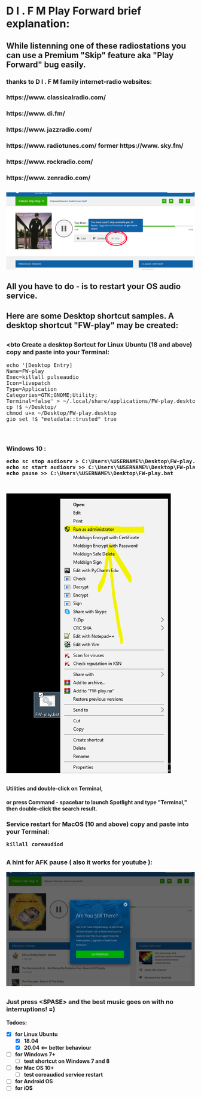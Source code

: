 #  D I . F M  Play Forward brief explanation:
## While listenning one of these radiostations you can use a Premium "Skip" feature aka "Play Forward" bug easily.

### thanks to  D I . F M  family internet-radio websites:

### https://www. classicalradio.com/
### https://www. di.fm/
### https://www. jazzradio.com/
### https://www. radiotunes.com/ former https://www. sky.fm/
### https://www. rockradio.com/
### https://www. zenradio.com/

## #

<img src='https://raw.githubusercontent.com/BigBoatCap/DIFM-switch/master/Selection_042.png' /> 

## #

## All you have to do - is to restart your OS audio service.

## Here are some Desktop shortcut samples. A desktop shortcut "FW-play" may be created:

## #

### <bto Create a desktop Sortcut for </b>Linux Ubuntu (18 and above)<b> copy and paste into your Terminal</b>:
<pre>echo '[Desktop Entry]
Name=FW-play
Exec=killall pulseaudio
Icon=livepatch
Type=Application
Categories=GTK;GNOME;Utility;
Terminal=false' > ~/.local/share/applications/FW-play.desktop
cp !$ ~/Desktop/
chmod u+x ~/Desktop/FW-play.desktop
gio set !$ "metadata::trusted" true


</pre>
## #
### <b text="to Create a desktop Batch script for" />Windows 10 <b text="copy and paste into your cmd ( \<WinKey\>+\<R\> ==\> cmd )" />:
<pre>echo sc stop audiosrv > C:\Users\%USERNAME%\Desktop\FW-play.bat
echo sc start audiosrv >> C:\Users\%USERNAME%\Desktop\FW-play.bat
echo pause >> C:\Users\%USERNAME%\Desktop\FW-play.bat

</pre>

## #

<img src='https://raw.githubusercontent.com/BigBoatCap/DIFM-switch/master/Selection_043.png' /> 

## #

#### Utilities and double-click on Terminal, 
#### or press Command - spacebar to launch Spotlight and type "Terminal," then double-click the search result.

### Service restart for MacOS (10 and above) copy and paste into your Terminal:
<pre>
killall coreaudiod
</pre>
## #

### A hint for AFK pause ( also it works for youtube ):

<img src='https://raw.githubusercontent.com/BigBoatCap/DIFM-switch/master/Selection_044.png' /> 

## #

### Just press \<SPASE\> and the best music goes on with no interruptions! =)

Todoes:
- [x] for Linux Ubuntu
  - [x] 18.04
  - [x] 20.04 <== better behaviour
- [ ] for Windows 7+
  - [ ] test shortcut on Windows 7 and 8
- [ ] for Mac OS 10+
  - [ ] test coreaudiod service restart
- [ ] for Android OS
- [ ] for iOS
